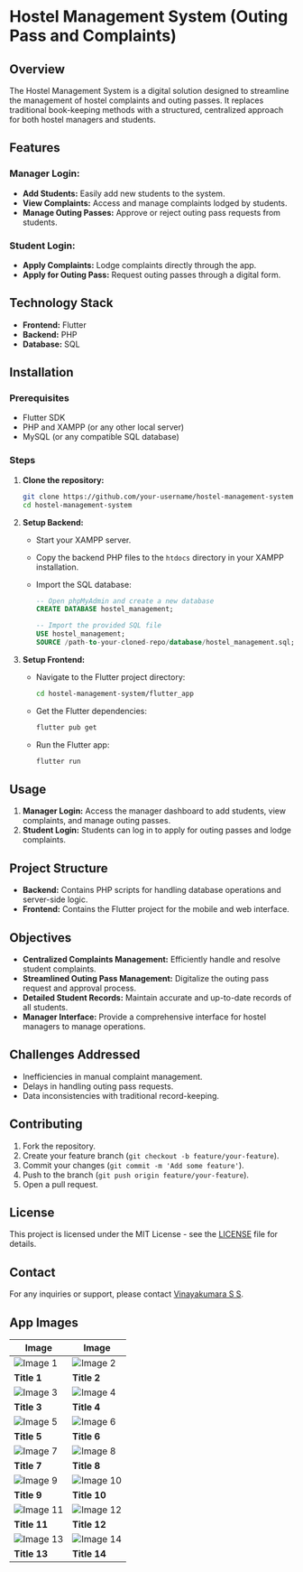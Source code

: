 # Hostel Management System (Outing Pass and Complaints)

## Overview

The Hostel Management System is a digital solution designed to streamline the management of hostel complaints and outing passes. It replaces traditional book-keeping methods with a structured, centralized approach for both hostel managers and students.

## Features

### Manager Login:
- **Add Students:** Easily add new students to the system.
- **View Complaints:** Access and manage complaints lodged by students.
- **Manage Outing Passes:** Approve or reject outing pass requests from students.

### Student Login:
- **Apply Complaints:** Lodge complaints directly through the app.
- **Apply for Outing Pass:** Request outing passes through a digital form.

## Technology Stack

- **Frontend:** Flutter
- **Backend:** PHP
- **Database:** SQL

## Installation

### Prerequisites

- Flutter SDK
- PHP and XAMPP (or any other local server)
- MySQL (or any compatible SQL database)

### Steps

1. **Clone the repository:**

    ```bash
    git clone https://github.com/your-username/hostel-management-system.git
    cd hostel-management-system
    ```

2. **Setup Backend:**

    - Start your XAMPP server.
    - Copy the backend PHP files to the `htdocs` directory in your XAMPP installation.
    - Import the SQL database:

        ```sql
        -- Open phpMyAdmin and create a new database
        CREATE DATABASE hostel_management;

        -- Import the provided SQL file
        USE hostel_management;
        SOURCE /path-to-your-cloned-repo/database/hostel_management.sql;
        ```

3. **Setup Frontend:**

    - Navigate to the Flutter project directory:

        ```bash
        cd hostel-management-system/flutter_app
        ```

    - Get the Flutter dependencies:

        ```bash
        flutter pub get
        ```

    - Run the Flutter app:

        ```bash
        flutter run
        ```

## Usage

1. **Manager Login:** Access the manager dashboard to add students, view complaints, and manage outing passes.
2. **Student Login:** Students can log in to apply for outing passes and lodge complaints.

## Project Structure

- **Backend:** Contains PHP scripts for handling database operations and server-side logic.
- **Frontend:** Contains the Flutter project for the mobile and web interface.

## Objectives

- **Centralized Complaints Management:** Efficiently handle and resolve student complaints.
- **Streamlined Outing Pass Management:** Digitalize the outing pass request and approval process.
- **Detailed Student Records:** Maintain accurate and up-to-date records of all students.
- **Manager Interface:** Provide a comprehensive interface for hostel managers to manage operations.

## Challenges Addressed

- Inefficiencies in manual complaint management.
- Delays in handling outing pass requests.
- Data inconsistencies with traditional record-keeping.

## Contributing

1. Fork the repository.
2. Create your feature branch (`git checkout -b feature/your-feature`).
3. Commit your changes (`git commit -m 'Add some feature'`).
4. Push to the branch (`git push origin feature/your-feature`).
5. Open a pull request.

## License

This project is licensed under the MIT License - see the [LICENSE](LICENSE) file for details.

## Contact

For any inquiries or support, please contact [Vinayakumara S S](mailto:vinaykumarss904@gmail.com).

## App Images

| Image | Image |
|-------|-------|
| ![Image 1](https://github.com/vinaya-kumaraSS/hostel_management/blob/main/student%20login.png) | ![Image 2](https://github.com/vinaya-kumaraSS/hostel_management/blob/main/student%20landing.png) |
| **Title 1** | **Title 2** |
| ![Image 3](https://github.com/vinaya-kumaraSS/hostel_management/blob/main/student%20reset%20password.png) | ![Image 4](https://github.com/vinaya-kumaraSS/hostel_management/blob/main/student%20profile.png) |
| **Title 3** | **Title 4** |
| ![Image 5](https://github.com/vinaya-kumaraSS/hostel_management/blob/main/add%20outing.png) | ![Image 6](https://github.com/vinaya-kumaraSS/hostel_management/blob/main/add%20complaints.png) |
| **Title 5** | **Title 6** |
| ![Image 7](https://github.com/vinaya-kumaraSS/hostel_management/blob/main/manager%20login.png) | ![Image 8](https://github.com/vinaya-kumaraSS/hostel_management/blob/main/manager%20landing1.png) |
| **Title 7** | **Title 8** |
| ![Image 9](https://github.com/vinaya-kumaraSS/hostel_management/blob/main/manager%20landing2.png) | ![Image 10](path/to/image10.png) |
| **Title 9** | **Title 10** |
| ![Image 11](path/to/image11.png) | ![Image 12](path/to/image12.png) |
| **Title 11** | **Title 12** |
| ![Image 13](path/to/image13.png) | ![Image 14](path/to/image14.png) |
| **Title 13** | **Title 14** |
